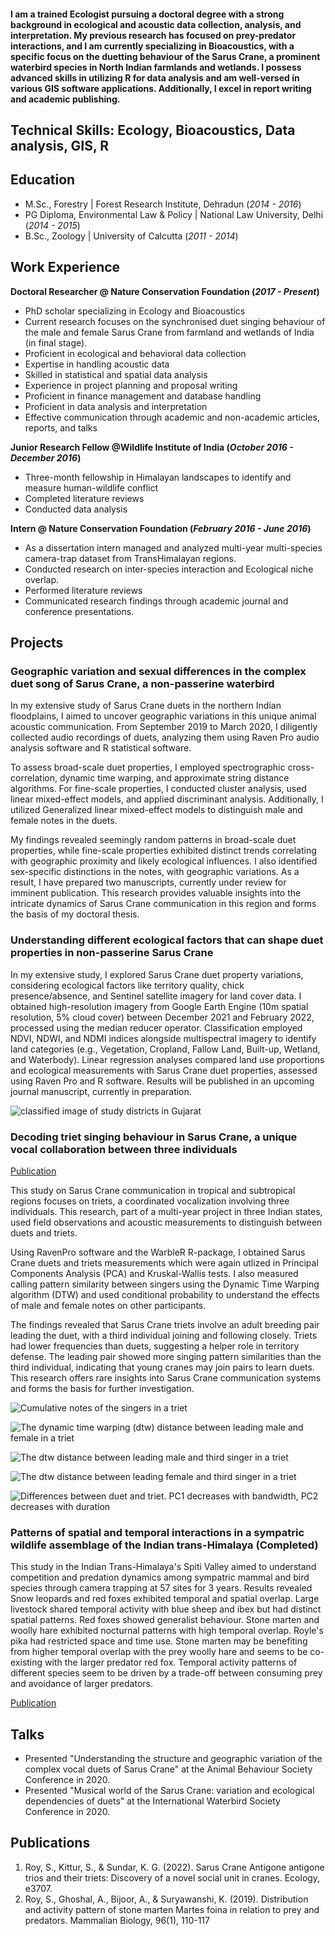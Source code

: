 #### I am a trained Ecologist pursuing a doctoral degree with a strong background in ecological and acoustic data collection, analysis, and interpretation. My previous research has focused on prey-predator interactions, and I am currently specializing in Bioacoustics, with a specific focus on the duetting behaviour of the Sarus Crane, a prominent waterbird species in North Indian farmlands and wetlands. I possess advanced skills in utilizing R for data analysis and am well-versed in various GIS software applications. Additionally, I excel in report writing and academic publishing.

## Technical Skills: Ecology, Bioacoustics, Data analysis, GIS, R

## Education
- M.Sc., Forestry	| Forest Research Institute, Dehradun (_2014 - 2016_)	 			        		
- PG Diploma, Environmental Law & Policy	| National Law University, Delhi (_2014 - 2015_)	 		
- B.Sc., Zoology | University of Calcutta (_2011 - 2014_)

## Work Experience
**Doctoral Researcher @ Nature Conservation Foundation (_2017 - Present_)**
- PhD scholar specializing in Ecology and Bioacoustics
- Current research focuses on the synchronised duet singing behaviour of the male and female Sarus Crane from farmland and wetlands of India (in final stage).  
- Proficient in ecological and behavioral data collection
- Expertise in handling acoustic data
- Skilled in statistical and spatial data analysis
- Experience in project planning and proposal writing
- Proficient in finance management and database handling
- Proficient in data analysis and interpretation
- Effective communication through academic and non-academic articles, reports, and talks

**Junior Research Fellow @Wildlife Institute of India (_October 2016 - December 2016_)**
- Three-month fellowship in Himalayan landscapes to identify and measure human-wildlife conflict
- Completed literature reviews
- Conducted data analysis

**Intern @ Nature Conservation Foundation (_February 2016 - June 2016_)**
- As a dissertation intern managed and analyzed multi-year multi-species camera-trap dataset from TransHimalayan regions.
- Conducted research on inter-species interaction and Ecological niche overlap.
- Performed literature reviews
- Communicated research findings through academic journal and conference presentations.
  
## Projects
### Geographic variation and sexual differences in the complex duet song of Sarus Crane, a non-passerine waterbird

In my extensive study of Sarus Crane duets in the northern Indian floodplains, I aimed to uncover geographic variations in this unique animal acoustic communication. From September 2019 to March 2020, I diligently collected audio recordings of duets, analyzing them using Raven Pro audio analysis software and R statistical software.

To assess broad-scale duet properties, I employed spectrographic cross-correlation, dynamic time warping, and approximate string distance algorithms. For fine-scale properties, I conducted cluster analysis, used linear mixed-effect models, and applied discriminant analysis. Additionally, I utilized Generalized linear mixed-effect models to distinguish male and female notes in the duets.

My findings revealed seemingly random patterns in broad-scale duet properties, while fine-scale properties exhibited distinct trends correlating with geographic proximity and likely ecological influences. I also identified sex-specific distinctions in the notes, with geographic variations. As a result, I have prepared two manuscripts, currently under review for imminent publication. This research provides valuable insights into the intricate dynamics of Sarus Crane communication in this region and forms the basis of my doctoral thesis. 


### Understanding different ecological factors that can shape duet properties in non-passerine Sarus Crane

In my extensive study, I explored Sarus Crane duet property variations, considering ecological factors like territory quality, chick presence/absence, and Sentinel satellite imagery for land cover data. I obtained high-resolution imagery from Google Earth Engine (10m spatial resolution, 5% cloud cover) between December 2021 and February 2022, processed using the median reducer operator. Classification employed NDVI, NDWI, and NDMI indices alongside multispectral imagery to identify land categories (e.g., Vegetation, Cropland, Fallow Land, Built-up, Wetland, and Waterbody). Linear regression analyses compared land use proportions and ecological measurements with Sarus Crane duet properties, assessed using Raven Pro and R software. Results will be published in an upcoming journal manuscript, currently in preparation.

![classified image of study districts in Gujarat](./assets/gujarat_classification_buffered_lowsize.jpg)

### Decoding triet singing behaviour in Sarus Crane, a unique vocal collaboration between three individuals
[Publication](https://esajournals.onlinelibrary.wiley.com/doi/abs/10.1002/ecy.3707)

This study on Sarus Crane communication in tropical and subtropical regions focuses on triets, a coordinated vocalization involving three individuals. This research, part of a multi-year project in three Indian states, used field observations and acoustic measurements to distinguish between duets and triets.

Using RavenPro software and the WarbleR R-package, I obtained Sarus Crane duets and triets measurements which were again utlized in Principal Components Analysis (PCA) and Kruskal-Wallis tests. I also measured calling pattern similarity between singers using the Dynamic Time Warping algorithm (DTW) and used conditional probability to understand the effects of male and female notes on other participants.

The findings revealed that Sarus Crane triets involve an adult breeding pair leading the duet, with a third individual joining and following closely. Triets had lower frequencies than duets, suggesting a helper role in territory defense. The leading pair showed more singing pattern similarities than the third individual, indicating that young cranes may join pairs to learn duets. This research offers rare insights into Sarus Crane communication systems and forms the basis for further investigation.

![Cumulative notes of the singers in a triet](.assets/dtwtwowayMF.jpeg)

![The dynamic time warping (dtw) distance between leading male and female in a triet](./assets/dtwtwowayMF.jpg)

![The dtw  distance between leading male and third singer in a triet](./assets/dtwtwowayME.jpg)

![The dtw distance between leading female and third singer in a triet](./assets/dtwtwowayFE.jpg)

![Differences between duet and triet. PC1 decreases with bandwidth, PC2 decreases with duration](./assets/pcatrio1-2.tif)

### Patterns of spatial and temporal interactions in a sympatric wildlife assemblage of the Indian trans-Himalaya (Completed)

This study in the Indian Trans-Himalaya's Spiti Valley aimed to understand competition and predation dynamics among sympatric mammal and bird species through camera trapping at 57 sites for 3 years. Results revealed Snow leopards and red foxes exhibited temporal and spatial overlap. Large livestock shared temporal activity with blue sheep and ibex but had distinct spatial patterns. Red foxes showed generalist behaviour. Stone marten and woolly hare exhibited nocturnal patterns with high temporal overlap. Royle's pika had restricted space and time use. Stone marten may be benefiting from higher temporal overlap with the prey woolly hare and seems to be co-existing with the larger predator red fox. Temporal activity patterns of different species seem to be driven by a trade-off between consuming prey and avoidance of larger predators.

[Publication](https://link.springer.com/article/10.1016/j.mambio.2018.09.013)

## Talks
- Presented "Understanding the structure and geographic variation of the complex vocal duets of Sarus Crane" at the     Animal Behaviour Society Conference in 2020.
- Presented "Musical world of the Sarus Crane: variation and ecological dependencies of duets" at the International     Waterbird Society Conference in 2020.

## Publications
1. Roy, S., Kittur, S., & Sundar, K. G. (2022). Sarus Crane Antigone antigone trios and
their triets: Discovery of a novel social unit in cranes. Ecology, e3707.
2. Roy, S., Ghoshal, A., Bijoor, A., & Suryawanshi, K. (2019). Distribution and activity
pattern of stone marten Martes foina in relation to prey and predators. Mammalian
Biology, 96(1), 110-117
